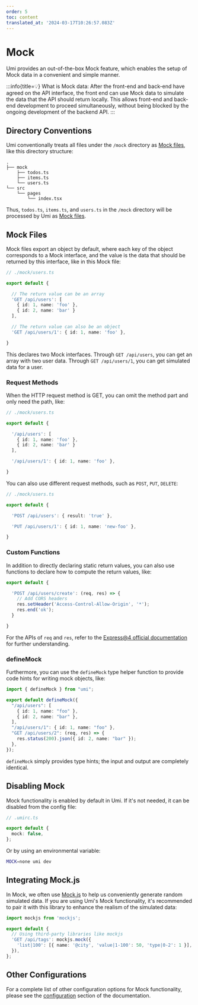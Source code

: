 ```yaml
---
order: 5
toc: content
translated_at: '2024-03-17T10:26:57.083Z'
---
```


# Mock

Umi provides an out-of-the-box Mock feature, which enables the setup of Mock data in a convenient and simple manner.

:::info{title=💡}
What is Mock data: After the front-end and back-end have agreed on the API interface, the front end can use Mock data to simulate the data that the API should return locally. This allows front-end and back-end development to proceed simultaneously, without being blocked by the ongoing development of the backend API.
:::

## Directory Conventions

Umi conventionally treats all files under the `/mock` directory as [Mock files](#mock-files), like this directory structure:

```text
.
├── mock
    ├── todos.ts
    ├── items.ts
    └── users.ts
└── src
    └── pages
        └── index.tsx
```

Thus, `todos.ts`, `items.ts`, and `users.ts` in the `/mock` directory will be processed by Umi as [Mock files](#mock-files).

## Mock Files

Mock files export an object by default, where each key of the object corresponds to a Mock interface, and the value is the data that should be returned by this interface, like in this Mock file:

```ts
// ./mock/users.ts

export default {

  // The return value can be an array
  'GET /api/users': [
    { id: 1, name: 'foo' },
    { id: 2, name: 'bar' }
  ],

  // The return value can also be an object
  'GET /api/users/1': { id: 1, name: 'foo' },

}
```

This declares two Mock interfaces. Through `GET /api/users`, you can get an array with two user data. Through `GET /api/users/1`, you can get simulated data for a user.

### Request Methods

When the HTTP request method is GET, you can omit the method part and only need the path, like:

```ts
// ./mock/users.ts

export default {

  '/api/users': [
    { id: 1, name: 'foo' },
    { id: 2, name: 'bar' }
  ],

  '/api/users/1': { id: 1, name: 'foo' },

}
```

You can also use different request methods, such as `POST`, `PUT`, `DELETE`:

```ts
// ./mock/users.ts

export default {

  'POST /api/users': { result: 'true' },

  'PUT /api/users/1': { id: 1, name: 'new-foo' },

}
```

### Custom Functions

In addition to directly declaring static return values, you can also use functions to declare how to compute the return values, like:

```ts
export default {

  'POST /api/users/create': (req, res) => {
    // Add CORS headers
    res.setHeader('Access-Control-Allow-Origin', '*');
    res.end('ok');
  }

}
```

For the APIs of `req` and `res`, refer to the [Express@4 official documentation](https://expressjs.com/en/api.html) for further understanding.

### defineMock

Furthermore, you can use the `defineMock` type helper function to provide code hints for writing mock objects, like:
```ts
import { defineMock } from "umi";

export default defineMock({
  "/api/users": [
    { id: 1, name: "foo" },
    { id: 2, name: "bar" },
  ],
  "/api/users/1": { id: 1, name: "foo" },
  "GET /api/users/2": (req, res) => {
    res.status(200).json({ id: 2, name: "bar" });
  },
});
```
`defineMock` simply provides type hints; the input and output are completely identical.
## Disabling Mock

Mock functionality is enabled by default in Umi. If it's not needed, it can be disabled from the config file:

```ts
// .umirc.ts

export default {
  mock: false,
};
```

Or by using an environmental variable:

```bash
MOCK=none umi dev
```

## Integrating Mock.js

In Mock, we often use [Mock.js](http://mockjs.com/) to help us conveniently generate random simulated data. If you are using Umi's Mock functionality, it's recommended to pair it with this library to enhance the realism of the simulated data:

```ts
import mockjs from 'mockjs';

export default {
  // Using third-party libraries like mockjs
  'GET /api/tags': mockjs.mock({
    'list|100': [{ name: '@city', 'value|1-100': 50, 'type|0-2': 1 }],
  }),
};
```

## Other Configurations

For a complete list of other configuration options for Mock functionality, please see the [configuration](../api/config#mock) section of the documentation.
